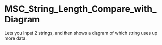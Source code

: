 # MSC_String_Length_Compare_with_Diagram
Lets you Input 2 strings, and then shows a diagram of which string uses up more data.
